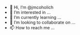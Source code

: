 - 👋 Hi, I’m @jmcoholich
- 👀 I’m interested in ...
- 🌱 I’m currently learning ...
- 💞️ I’m looking to collaborate on ...
- 📫 How to reach me ...

<!---
jmcoholich/jmcoholich is a ✨ special ✨ repository because its `README.md` (this file) appears on your GitHub profile.
You can click the Preview link to take a look at your changes.
--->
